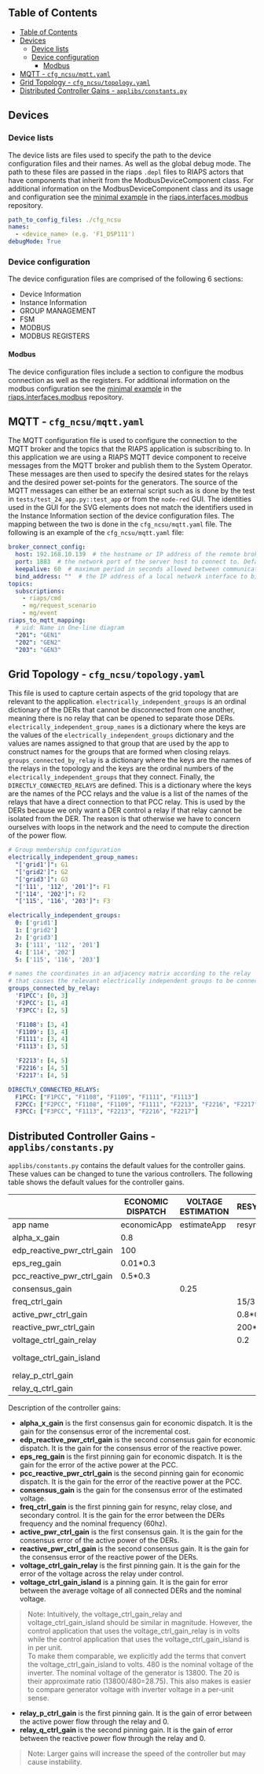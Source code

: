 ## Table of Contents
<!-- TOC -->
  * [Table of Contents](#table-of-contents)
  * [Devices](#devices)
    * [Device lists](#device-lists)
    * [Device configuration](#device-configuration)
      * [Modbus](#modbus)
  * [MQTT - `cfg_ncsu/mqtt.yaml`](#mqtt---cfgncsumqttyaml)
  * [Grid Topology - `cfg_ncsu/topology.yaml`](#grid-topology---cfgncsutopologyyaml)
  * [Distributed Controller Gains - `applibs/constants.py`](#distributed-controller-gains---applibsconstantspy)
<!-- TOC -->

## Devices

### Device lists
The device lists are files used to specify the path to the device configuration files and their names. As well as the global debug mode. 
The path to these files are passed in the riaps `.depl` files to RIAPS actors that have components that inherit from the ModbusDeviceComponent class.
For additional information on the ModbusDeviceComponent class and its usage and configuration see the [minimal example](https://github.com/RIAPS/interface.modbus.libs/tree/main/example/Minimal) in the [riaps.interfaces.modbus](https://github.com/RIAPS/interface.modbus.libs/tree/main) repository.
```yaml
path_to_config_files: ./cfg_ncsu
names:
  - <device_name> (e.g. 'F1_DSP111')
debugMode: True
```

### Device configuration
The device configuration files are comprised of the following 6 sections:
* Device Information
* Instance Information
* GROUP MANAGEMENT
* FSM
* MODBUS 
* MODBUS REGISTERS


#### Modbus
The device configuration files include a section to configure the modbus connection as well as the registers.
For additional information on the modbus configuration see the [minimal example](https://github.com/RIAPS/interface.modbus.libs/tree/main/example/Minimal) in the [riaps.interfaces.modbus](https://github.com/RIAPS/interface.modbus.libs/tree/main) repository.



## MQTT - `cfg_ncsu/mqtt.yaml`
The MQTT configuration file is used to configure the connection to the MQTT broker and the topics that the RIAPS application is subscribing to. 
In this application we are using a RIAPS MQTT device component to receive messages from the MQTT broker and publish them to the System Operator. These messages are then used to specify the desired states for the relays and the desired power set-points for the generators. The source of the MQTT messages can either be an external script such as is done by the test in `tests/test_24_app.py::test_app` or from the `node-red` GUI. The identities used in the GUI for the SVG elements does not match the identifiers used in the Instance Information section of the device configuration files. The mapping between the two is done in the `cfg_ncsu/mqtt.yaml` file. The following is an example of the `cfg_ncsu/mqtt.yaml` file:
```yaml
broker_connect_config:
  host: 192.168.10.139  # the hostname or IP address of the remote broker
  port: 1883  # the network port of the server host to connect to. Defaults to 1883. Note that the default port for MQTT over SSL/TLS is 8883 so if you are using tls_set() or tls_set_context(), the port may need providing manually
  keepalive: 60  # maximum period in seconds allowed between communications with the broker. If no other messages are being exchanged, this controls the rate at which the client will send ping messages to the broker
  bind_address: ""  # the IP address of a local network interface to bind this client to, assuming multiple interfaces exist
topics:
  subscriptions:
    - riaps/cmd
    - mg/request_scenario
    - mg/event
riaps_to_mqtt_mapping:
  # uid: Name in One-line diagram
  "201": "GEN1"
  "202": "GEN2"
  "203": "GEN3"
```


## Grid Topology - `cfg_ncsu/topology.yaml`
This file is used to capture certain aspects of the grid topology that are relevant to the application. `electrically_independent_groups` is an ordinal dictionary of the DERs that cannot be disconnected from one another, meaning there is no relay that can be opened to separate those DERs. `electrically_independent_group_names` is a dictionary where the keys are the values of the `electrically_independent_groups` dictionary and the values are names assigned to that group that are used by the app to construct names for the groups that are formed when closing relays. `groups_connected_by_relay` is a dictionary where the keys are the names of the relays in the topology and the keys are the ordinal numbers of the `electrically_independent_groups` that they connect. Finally, the `DIRECTLY_CONNECTED_RELAYS` are defined. This is a dictionary where the keys are the names of the PCC relays and the value is a list of the names of the relays that have a direct connection to that PCC relay. This is used by the DERs because we only want a DER control a relay if that relay cannot be isolated from the DER. The reason is that otherwise we have to concern ourselves with loops in the network and the need to compute the direction of the power flow.
```yaml
# Group membership configuration
electrically_independent_group_names: 
  "['grid1']": G1
  "['grid2']": G2
  "['grid3']": G3
  "['111', '112', '201']": F1
  "['114', '202']": F2
  "['115', '116', '203']": F3

electrically_independent_groups:
  0: ['grid1']
  1: ['grid2']
  2: ['grid3']
  3: ['111', '112', '201']
  4: ['114', '202']
  5: ['115', '116', '203']

# names the coordinates in an adjacency matrix according to the relay
# that causes the relevant electrically independent groups to be connected.
groups_connected_by_relay:
  'F1PCC': [0, 3]
  'F2PCC': [1, 4]
  'F3PCC': [2, 5]

  'F1108': [3, 4]
  'F1109': [3, 4]
  'F1111': [3, 4]
  'F1113': [3, 5]

  'F2213': [4, 5]
  'F2216': [4, 5]
  'F2217': [4, 5]

DIRECTLY_CONNECTED_RELAYS:
  F1PCC: ["F1PCC", "F1108", "F1109", "F1111", "F1113"]
  F2PCC: ["F2PCC", "F1108", "F1109", "F1111", "F2213", "F2216", "F2217"]
  F3PCC: ["F3PCC", "F1113", "F2213", "F2216", "F2217"]
```

## Distributed Controller Gains - `applibs/constants.py`
`applibs/constants.py` contains the default values for the controller gains. These values can be changed to tune the various controllers. The following table shows the default values for the controller gains.

|                            | ECONOMIC DISPATCH | VOLTAGE ESTIMATION | RESYNCHRONIZATION | RELAY OPEN           | RELAY CLOSE           | SECONDARY CONTROL |
|----------------------------|-------------------|--------------------|-------------------|----------------------|-----------------------|-------------------|
| app name                   | economicApp       | estimateApp        | resyncApp         | reconfigRelayOpenApp | reconfigRelayCloseApp | secondApp         |
| alpha_x_gain               | 0.8               |                    |                   |                      |                       |                   |
| edp_reactive_pwr_ctrl_gain | 100               |                    |                   |                      |                       |                   |
| eps_reg_gain               | 0.01*0.3          |                    |                   |                      |                       |                   |
| pcc_reactive_pwr_ctrl_gain | 0.5*0.3           |                    |                   |                      |                       |                   |
| consensus_gain             |                   | 0.25               |                   |                      |                       |                   |
| freq_ctrl_gain             |                   |                    | 15/3              |                      | 15/3                  | 15/3              |
| active_pwr_ctrl_gain       |                   |                    | 0.8*0.1           | 0.8*0.1              | 0.8*0.1               | 0.8*0.1           |
| reactive_pwr_ctrl_gain     |                   |                    | 200*0.1           | 200*0.1              | 200*0.1               | 200*0.1           |
| voltage_ctrl_gain_relay    |                   |                    | 0.2               |                      | 0.2                   |                   |
| voltage_ctrl_gain_island   |                   |                    |                   |                      |                       | 0.2 * 20 * 480    |
| relay_p_ctrl_gain          |                   |                    |                   | 0.0002               |                       |                   |
| relay_q_ctrl_gain          |                   |                    |                   | 0.05                 |                       |                   |


Description of the controller gains:
* **alpha_x_gain** is the first consensus gain for economic dispatch. It is the gain for the consensus error of the incremental cost.
* **edp_reactive_pwr_ctrl_gain** is the second consensus gain for economic dispatch. It is the gain for the consensus error of the reactive power.
* **eps_reg_gain** is the first pinning gain for economic dispatch. It is the gain for the error of the active power at the PCC.
* **pcc_reactive_pwr_ctrl_gain** is the second pinning gain for economic dispatch. It is the gain for the error of the reactive power at the PCC.
* **consensus_gain** is the gain for the consensus error of the estimated voltage.
* **freq_ctrl_gain** is the first pinning gain for resync, relay close, and secondary control. It is the gain for the error between the DERs frequency and the nominal frequency (60hz). 
* **active_pwr_ctrl_gain** is the first consensus gain. It is the gain for the consensus error of the active power of the DERs.
* **reactive_pwr_ctrl_gain** is the second consensus gain. It is the gain for the consensus error of the reactive power of the DERs.
* **voltage_ctrl_gain_relay** is the first pinning gain. It is the gain for the error of the voltage across the relay under control.
* **voltage_ctrl_gain_island** is a pinning gain. It is the gain for error between the average voltage of all connected DERs and the nominal voltage. 
> Note: Intuitively, the voltage_ctrl_gain_relay and voltage_ctrl_gain_island should be similar in magnitude. However, the control application that uses the voltage_ctrl_gain_relay is in volts while the control application that uses the voltage_ctrl_gain_island is in per unit.  
> To make them comparable, we explicitly add the terms that convert the voltage_ctrl_gain_island to volts.
> 480 is the nominal voltage of the inverter. The nominal voltage of the generator is 13800. The 20 is their approximate ratio (13800/480=28.75). This also makes is easier to compare generator voltage with inverter voltage in a per-unit sense.
* **relay_p_ctrl_gain** is the first pinning gain. It is the gain of error between the active power flow through the relay and 0.
* **relay_q_ctrl_gain** is the second pinning gain. It is the gain of error between the reactive power flow through the relay and 0.

> Note: Larger gains will increase the speed of the controller but may cause instability.


